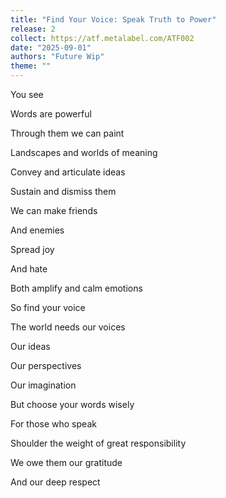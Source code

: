 ```yaml
---
title: "Find Your Voice: Speak Truth to Power"
release: 2
collect: https://atf.metalabel.com/ATF002
date: "2025-09-01"
authors: "Future Wip"
theme: ""
---
```



You see

Words are powerful

Through them we can paint 

Landscapes and worlds of meaning

Convey and articulate ideas

Sustain and dismiss them

We can make friends

And enemies

Spread joy

And hate

Both amplify and calm emotions

So find your voice

The world needs our voices

Our ideas

Our perspectives

Our imagination

But choose your words wisely

For those who speak

Shoulder the weight of great responsibility

We owe them our gratitude

And our deep respect